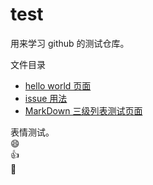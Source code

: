 # test
用来学习 github 的测试仓库。

文件目录  
- [hello world 页面](hello.html)
- [issue 用法](bugs.md)
- [MarkDown 三级列表测试页面](re.md)

表情测试。  
:smile:  
:thumbsup:  
:pray:
